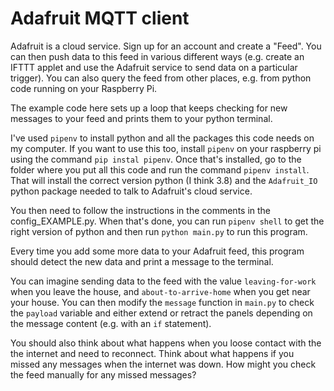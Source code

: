 # Adafruit MQTT client

Adafruit is a cloud service. Sign up for an account and create a "Feed". You can then push data to this feed in various different ways (e.g. create an IFTTT applet and use the Adafruit service to send data on a particular trigger). You can also query the feed from other places, e.g. from python code running on your Raspberry Pi.

The example code here sets up a loop that keeps checking for new messages to your feed and prints them to your python terminal.

I've used `pipenv` to install python and all the packages this code needs on my computer. If you want to use this too, install `pipenv` on your raspberry pi using the command `pip instal pipenv`. Once that's installed, go to the folder where you put all this code and run the command `pipenv install`. That will install the correct version python (I think 3.8) and the `Adafruit_IO` python package needed to talk to Adafruit's cloud service.

You then need to follow the instructions in the comments in the config_EXAMPLE.py. When that's done, you can run `pipenv shell` to get the right version of python and then run `python main.py` to run this program.

Every time you add some more data to your Adafruit feed, this program should detect the new data and print a message to the terminal.

You can imagine sending data to the feed with the value `leaving-for-work` when you leave the house, and `about-to-arrive-home` when you get near your house. You can then modify the `message` function in `main.py` to check the `payload` variable and either extend or retract the panels depending on the message content (e.g. with an `if` statement).

You should also think about what happens when you loose contact with the the internet and need to reconnect. Think about what happens if you missed any messages when the internet was down. How might you check the feed manually for any missed messages?